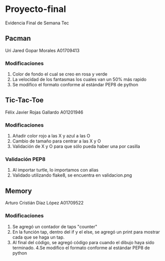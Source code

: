 # Proyecto-final
Evidencia Final de Semana Tec

## Pacman

Uri Jared Gopar Morales A01709413

### Modificaciones   

1. Color de fondo el cual se creo en rosa y verde
2. La velocidad de los fantasmas los cuales van un 50% más rapido
3. Se modifico el formato conforme al estándar PEP8 de python

## Tic-Tac-Toe

Félix Javier Rojas Gallardo A01201946

### Modificaciones

1. Añadir color rojo a las X y azul a las O
2. Cambio de tamaño para centrar a las X y O
3. Validación de X y O para que sólo pueda haber una por casilla

### Validación PEP8

1. Al importar turtle, lo importamos con alias
2. Validado utilizando flake8, se encuentra en validacion.png

## Memory

Arturo Cristián Díaz López A01709522

### Modificaciones

1. Se agregó un contador de taps "counter"
2. En la función tap, dentro del if y el else, se agregó un print para mostrar cada que se haga un tap.
3. Al final del código, se agregó código para cuando el dibujo haya sido terminado.
4.Se modifico el formato conforme al estándar PEP8 de python
